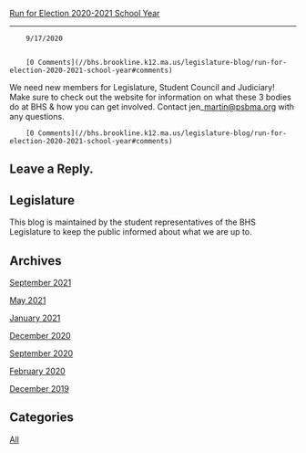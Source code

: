 [Run for Election 2020-2021 School Year](//bhs.brookline.k12.ma.us/legislature-blog/run-for-election-2020-2021-school-year)

			
--------------------------------------------------------------------------------------------------------------------------------

		9/17/2020
	

		[0 Comments](//bhs.brookline.k12.ma.us/legislature-blog/run-for-election-2020-2021-school-year#comments)
	

We need new members for Legislature, Student Council and Judiciary! Make sure to check out the website for information on what these 3 bodies do at BHS & how you can get involved. Contact jen\_martin@psbma.org with any questions.

		[0 Comments](//bhs.brookline.k12.ma.us/legislature-blog/run-for-election-2020-2021-school-year#comments)
	

  
  
  

Leave a Reply.
--------------

Legislature
-----------

This blog is maintained by the student representatives of the BHS Legislature to keep the public informed about what we are up to.

Archives
--------

[September 2021](/legislature-blog/archives/09-2021)
		  
[May 2021](/legislature-blog/archives/05-2021)
		  
[January 2021](/legislature-blog/archives/01-2021)
		  
[December 2020](/legislature-blog/archives/12-2020)
		  
[September 2020](/legislature-blog/archives/09-2020)
		  
[February 2020](/legislature-blog/archives/02-2020)
		  
[December 2019](/legislature-blog/archives/12-2019)
		  

Categories
----------

[All](/legislature-blog/category/all)